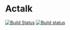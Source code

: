 # Actalk
[![Build Status](https://travis-ci.org/SergeStinckwich/Actalk.svg?branch=master)](https://travis-ci.org/SergeStinckwich/Actalk)
[![Build status](https://ci.appveyor.com/api/projects/status/9opxk1x8xc6e3ysw?svg=true)](https://ci.appveyor.com/project/SergeStinckwich/actalk)
